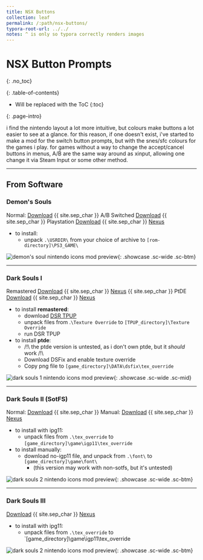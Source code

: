 ```yaml
---
title: NSX Buttons
collection: leaf
permalink: /:path/nsx-buttons/
typora-root-url: ../../
notes: ^ is only so typora correctly renders images
---
```


# NSX Button Prompts
{: .no_toc}

<div class="contents-intro-container" markdown="1">

{: .table-of-contents}

* Will be replaced with the ToC
{:toc}

{: .page-intro}

i find the nintendo layout a lot more intuitive, but colours make buttons a lot easier to see at a glance. for this reason, if one doesn't exist, i've started to make a mod for the switch button prompts, but with the snes/sfc colours for the games i play. for games without a way to change the accept/cancel buttons in menus, A/B are the same way around as xinput, allowing one change it via Steam Input or some other method.

</div>

---

## From Software

### Demon's Souls

Normal: [Download](/assets/zips/games/mods/des/nsx-button-prompts.7z) {{ site.sep_char }} A/B Switched [Download](/assets/zips/games/mods/des/nsx-button-prompts.7z) {{ site.sep_char }} Playstation [Download](/assets/zips/games/mods/des/nsx-button-prompts.7z) {{ site.sep_char }} [Nexus](https://www.nexusmods.com/demonssouls/mods/47)

- to install: 
	- unpack `.\USRDIR\` from your choice of archive to `[rom-directory]\PS3_GAME\`

![demon's soul nintendo icons mod preview](https://staticdelivery.nexusmods.com/mods/2952/images/47/47-1627235435-1097188189.jpeg){: .showcase .sc-wide .sc-btm}

---

### Dark Souls I

Remastered [Download](/assets/zips/games/mods/ds1/nsx-button-prompts.7z) {{ site.sep_char }} [Nexus](https://www.nexusmods.com/demonssouls/mods/375) {{ site.sep_char }} PtDE [Download](/assets/zips/games/mods/ds1/ptde-nsx-button-prompts.7z) {{ site.sep_char }} [Nexus](https://www.nexusmods.com/demonssouls/mods/1778)

- to install **remastered**:
	- ﻿download [DSR TPUP](https://www.nexusmods.com/darksoulsremastered/mods/9)
	- ﻿unpack files from .`\Texture Override` to `[TPUP_directory]\Texture Override`
	- run DSR TPUP
- to install **ptde**:
	- /!\ the ptde version is untested, as i don't own ptde, but it *should* work /!\
	- Download DSFix and enable texture override
	- Copy png file to `[game_directory]\DATA\dsfix\tex_override`

![dark souls 1 nintendo icons mod preview](https://staticdelivery.nexusmods.com/mods/2432/images/375/375-1627472569-32691204.jpeg){: .showcase .sc-wide .sc-mid}

---

### Dark Souls II (SotFS)

Normal: [Download](/assets/zips/games/mods/ds2/nsx-button-prompts.7z) {{ site.sep_char }} Manual: [Download](/assets/zips/games/mods/ds2/nsx-button-prompts-no-igp11.7z) {{ site.sep_char }} [Nexus](https://www.nexusmods.com/darksouls2/mods/990)

* to install with ipg11:
	* unpack files from `.\tex_override` to `[game_directory]\game\igp11\tex_override`
* to install manually:
	* download no-igp11 file, and unpack from `.\font\` to `[game_directory]\game\font\`
		* (this version may work with non-sotfs, but it's untested)

![dark souls 2 nintendo icons mod preview](https://staticdelivery.nexusmods.com/mods/482/images/990/990-1627310764-2065981038.jpeg){: .showcase .sc-wide .sc-btm}

---

### Dark Souls III

[Download](/assets/zips/games/mods/ds3/nsx-button-prompts.7z) {{ site.sep_char }} [Nexus](https://www.nexusmods.com/darksouls3/mods/993)

* to install with ipg11:
	* unpack files from `.\tex_override` to `[game_directory]\game\igp11\tex_override

![dark souls 2 nintendo icons mod preview](https://staticdelivery.nexusmods.com/mods/1392/images/993/993-1627386166-97632564.jpeg){: .showcase .sc-wide .sc-btm}

